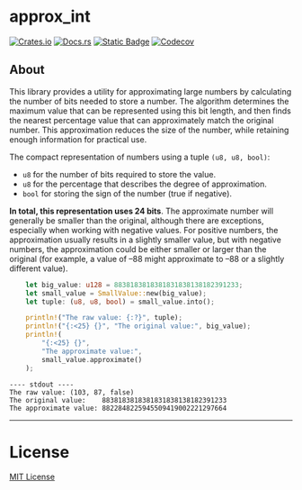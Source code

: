 # approx_int
[![Crates.io](https://img.shields.io/crates/v/approx_int?style=for-the-badge
)](https://crates.io/crates/approx_int)
[![Docs.rs](https://img.shields.io/docsrs/approx_int?style=for-the-badge
)](https://docs.rs/approx_int/latest/approx_int)
[![Static Badge](https://img.shields.io/badge/changelog---?style=for-the-badge&labelColor=blue&color=blue)](https://github.com/m62624/approx_int/blob/main/CHANGELOG.md)
[![Codecov](https://img.shields.io/codecov/c/github/m62624/approx_int?style=for-the-badge
)](https://app.codecov.io/gh/m62624/approx_int)


## About

This library provides a utility for approximating large numbers by
calculating the number of bits needed to store a number.
The algorithm determines the maximum value that can be represented using
this bit length, and then finds the nearest percentage value that can
approximately match the original number. This approximation reduces the
size of the number, while retaining enough information for practical use.

The compact representation of numbers using a tuple `(u8, u8, bool)`:

- `u8` for the number of bits required to store the value.
- `u8` for the percentage that describes the degree of approximation.
- `bool` for storing the sign of the number (true if negative).

 **In total, this representation uses 24 bits**. The approximate number will generally be 
 smaller than the original, although there are exceptions, especially when working with negative values. 
 For positive numbers, the approximation usually results in a slightly smaller value, 
 but with negative numbers, the approximation could be either smaller or 
 larger than the original (for example, a value of –88 might approximate to –88 or a slightly different value).

```rust
    let big_value: u128 = 8838183818381831838138182391233;
    let small_value = SmallValue::new(big_value);
    let tuple: (u8, u8, bool) = small_value.into();

    println!("The raw value: {:?}", tuple);
    println!("{:<25} {}", "The original value:", big_value);
    println!(
        "{:<25} {}",
        "The approximate value:",
        small_value.approximate()
    );
```

```
---- stdout ----
The raw value: (103, 87, false)
The original value:    8838183818381831838138182391233
The approximate value: 8822848225945509419002221297664 

```

---
# License
 [MIT License](https://github.com/m62624/approx_int/blob/main/LICENSE)